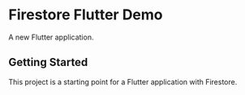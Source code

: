 # Firestore Flutter Demo

A new Flutter application.

## Getting Started

This project is a starting point for a Flutter application with Firestore.